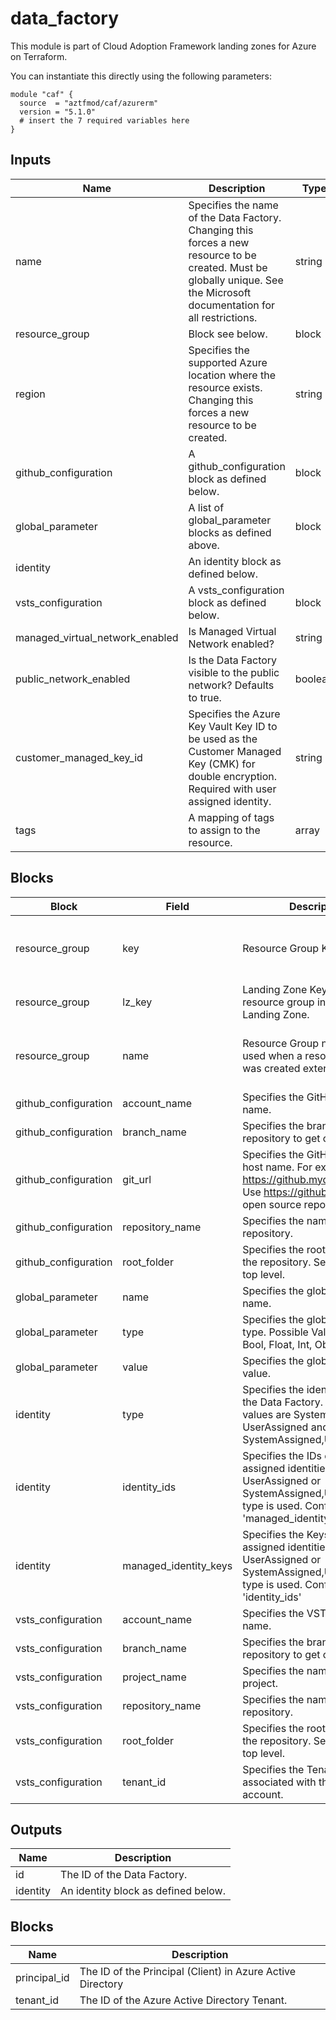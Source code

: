 # data_factory

This module is part of Cloud Adoption Framework landing zones for Azure on Terraform.

You can instantiate this directly using the following parameters:

```hcl
module "caf" {
  source  = "aztfmod/caf/azurerm"
  version = "5.1.0"
  # insert the 7 required variables here
}
```

## Inputs
| Name | Description | Type | Default | Required |
|------|-------------|------|---------|:--------:|
| name |Specifies the name of the Data Factory. Changing this forces a new resource to be created. Must be globally unique. See the Microsoft documentation for all restrictions.| string ||yes|
|resource_group |Block see below.| block ||yes|
|region |Specifies the supported Azure location where the resource exists. Changing this forces a new resource to be created.|  string  ||yes|
|github_configuration |A github_configuration block as defined below.| block ||no|
|global_parameter | A list of global_parameter blocks as defined above.| block ||no|
|identity | An identity block as defined below.|||no|
|vsts_configuration | A vsts_configuration block as defined below.| block ||no|
|managed_virtual_network_enabled | Is Managed Virtual Network enabled?| string ||no|
|public_network_enabled | Is the Data Factory visible to the public network? Defaults to true.| boolean | true |no|
|customer_managed_key_id | Specifies the Azure Key Vault Key ID to be used as the Customer Managed Key (CMK) for double encryption. Required with user assigned identity.| string ||no|
|tags | A mapping of tags to assign to the resource.| array ||no|

## Blocks
| Block | Field | Description | Type | Default | Required |
|-------|-------|-------------|------|---------|:--------:|
| resource_group | key | Resource Group Key. | string | |Required when 'name' not defined|
| resource_group | lz_key | Landing Zone Key for a resource group in a different Landing Zone. | string || no |
| resource_group | name | Resource Group name, to be used when a resource group was created externally. | string | | Required when 'key' is not defined. |
|github_configuration|account_name | Specifies the GitHub account name. | string | | yes |
|github_configuration|branch_name |Specifies the branch of the repository to get code from. | string | | yes |
|github_configuration|git_url | Specifies the GitHub Enterprise host name. For example: https://github.mydomain.com. Use https://github.com for open source repositories. | string | | yes |
|github_configuration|repository_name |Specifies the name of the git repository. | string | | yes |
|github_configuration|root_folder | Specifies the root folder within the repository. Set to / for the top level. | string |  | yes |
|global_parameter|name |  Specifies the global parameter name.| string | | yes |
|global_parameter|type |  Specifies the global parameter type. Possible Values are Array, Bool, Float, Int, Object or String. | string | | yes |
|global_parameter| value | Specifies the global parameter value. | string | | yes |
|identity|type |  Specifies the identity type of the Data Factory. Possible values are SystemAssigned, UserAssigned and SystemAssigned,UserAssigned. | string | | yes|
|identity| identity_ids | Specifies the IDs of user assigned identities. Required if UserAssigned or SystemAssigned,UserAssigned type is used. Conflicts with 'managed_identity_keys'| string | | no |
|identity| managed_identity_keys | Specifies the Keys of user assigned identities. Required if UserAssigned or SystemAssigned,UserAssigned type is used. Conflicts with 'identity_ids'| string | | no |
|vsts_configuration|account_name | Specifies the VSTS account name. | string | | yes |
|vsts_configuration| branch_name | Specifies the branch of the repository to get code from. | string | | yes |
|vsts_configuration|project_name | Specifies the name of the VSTS project. | string | | yes |
|vsts_configuration|repository_name | Specifies the name of the git repository. | string | | yes |
|vsts_configuration|root_folder | Specifies the root folder within the repository. Set to / for the top level.| string | | yes |
|vsts_configuration|tenant_id | Specifies the Tenant ID associated with the VSTS account. | string | | yes |

## Outputs
| Name | Description |
|------|-------------|
|id | The ID of the Data Factory.|
|identity | An identity block as defined below.|

## Blocks
| Name | Description |
|------|-------------|
|principal_id | The ID of the Principal (Client) in Azure Active Directory|
|tenant_id | The ID of the Azure Active Directory Tenant.|